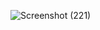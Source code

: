 ![Screenshot (221)](https://user-images.githubusercontent.com/99093515/157855812-73c4b84f-f82b-4321-b728-50bedc4318e2.png)
